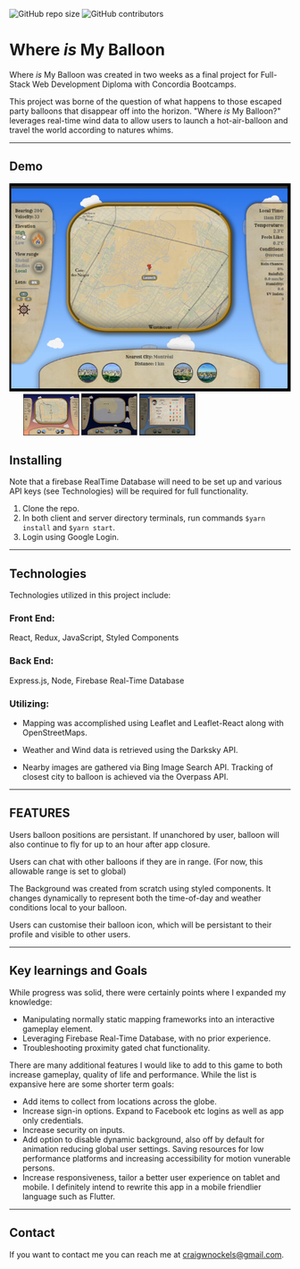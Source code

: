 <!-- Final Project Start 23-04-20, Finish 08-05-20 -->
![GitHub repo size](https://img.shields.io/github/repo-size/CraigNock/--Montgolfiere--)
![GitHub contributors](https://img.shields.io/github/contributors/CraigNock/--Montgolfiere--)

# Where <em>is</em> My Balloon

Where <em>is</em> My Balloon was created in two weeks as a final project for Full-Stack Web Development Diploma with Concordia Bootcamps.

This project was borne of the question of what happens to those escaped party balloons that disappear off into the horizon.
"Where <em>is</em> My Balloon?" leverages real-time wind data to allow users to launch a hot-air-balloon and travel the world according to natures whims.

---
## Demo 
<a href='https://youtu.be/-sSS4GtjhEM'>
<img src='.\client\src\assets\screenshots\screen1day.png'/>
</a>

<img src='.\client\src\assets\screenshots\screen2sunset.png' style='width:100px;margin-left:5%;' />
<img src='.\client\src\assets\screenshots\screen3nightrain.png' style='width:100px' />
<img src='.\client\src\assets\screenshots\screen4profile.png' style='width:100px' />

## Installing
Note that a firebase RealTime Database will need to be set up and various API keys (see Technologies) will be required for full functionality.
1. Clone the repo.
2. In both client and server directory terminals, run commands ```$yarn install``` and  ```$yarn start```.
3. Login using Google Login.

---
## Technologies
Technologies utilized in this project include:
### Front End:
React, Redux, JavaScript, Styled Components 
### Back End:
Express.js, Node, Firebase Real-Time Database

### Utilizing:
- Mapping was accomplished using Leaflet and Leaflet-React along with OpenStreetMaps.

- Weather and Wind data is retrieved using the Darksky API.

- Nearby images are gathered via Bing Image Search API.
Tracking of closest city to balloon is achieved via the Overpass API.

---
## FEATURES
Users balloon positions are persistant. If unanchored by user, balloon will also continue to fly for up to an hour after app closure.

Users can chat with other balloons if they are in range. (For now, this allowable range is set to global)

The Background was created from scratch using styled components. It changes dynamically to represent both the time-of-day and weather conditions local to your balloon.

Users can customise their balloon icon, which will be persistant to their profile and visible to other users.

---
## Key learnings and Goals
While progress was solid, there were certainly points where I expanded my knowledge:
- Manipulating normally static mapping frameworks into an interactive gameplay element. 
- Leveraging Firebase Real-Time Database, with no prior experience.
- Troubleshooting proximity gated chat functionality.

There are many additional features I would like to add to this game to both increase gameplay, quality of life and performance.
While the list is expansive here are some shorter term goals:
- Add items to collect from locations across the globe.
- Increase sign-in options. Expand to Facebook etc logins as well as app only credentials.
- Increase security on inputs.
- Add option to disable dynamic background, also off by default for animation reducing global user settings. Saving resources for low performance platforms and increasing accessibility for motion vunerable persons.
- Increase responsiveness, tailor a better user experience on tablet and mobile.
I definitely intend to rewrite this app in a mobile friendlier language such as Flutter.

---
## Contact

If you want to contact me you can reach me at <craigwnockels@gmail.com>.
